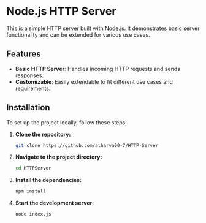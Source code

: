 # Node.js HTTP Server

This is a simple HTTP server built with Node.js. It demonstrates basic server functionality and can be extended for various use cases.

## Features

- **Basic HTTP Server**: Handles incoming HTTP requests and sends responses.
- **Customizable**: Easily extendable to fit different use cases and requirements.

## Installation

To set up the project locally, follow these steps:

1. **Clone the repository:**
   ```bash
   git clone https://github.com/atharva00-7/HTTP-Server

2. **Navigate to the project directory:**
   ```bash
   cd HTTPServer

3. **Install the dependencies:**
   ```bash
   npm install

4. **Start the development server:**
   ```bash
   node index.js
   

